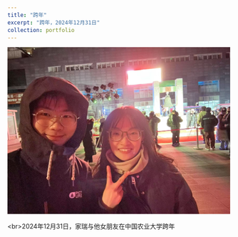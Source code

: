 ```yaml
---
title: "跨年"
excerpt: "跨年，2024年12月31日"
collection: portfolio
---
```


<img src='/images/kuanian.jpg' width='500px' height='auto'>

<br\>2024年12月31日，家瑞与他女朋友在中国农业大学跨年
